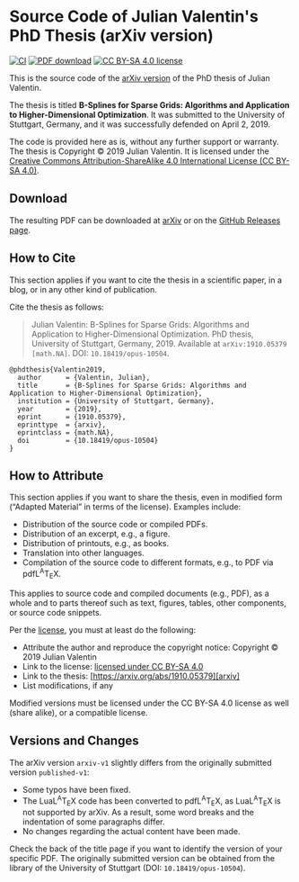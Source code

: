 Source Code of Julian Valentin's PhD Thesis (arXiv version)
===========================================================

[![CI](https://github.com/valentjn/thesis-arxiv/workflows/CI/badge.svg?branch=develop)](https://github.com/valentjn/thesis-arxiv/actions?query=workflow%3ACI+branch%3Adevelop)
[![PDF download](https://img.shields.io/badge/PDF%20download-arXiv-darkred)][arxiv]
[![CC BY-SA 4.0 license](https://img.shields.io/badge/license-CC%20BY--SA%204.0-blue)][license]

This is the source code of the [arXiv version][arxiv] of the PhD thesis of Julian Valentin.

The thesis is titled **B-Splines for Sparse Grids: Algorithms and Application to Higher-Dimensional Optimization**. It was submitted to the University of Stuttgart, Germany, and it was successfully defended on April 2, 2019.

The code is provided here as is, without any further support or warranty. The thesis is Copyright © 2019 Julian Valentin. It is licensed under the [Creative Commons Attribution-ShareAlike 4.0 International License (CC BY-SA 4.0)][license].

Download
--------

The resulting PDF can be downloaded at [arXiv][arxiv] or on the [GitHub Releases page](https://github.com/valentjn/thesis-arxiv/releases).

How to Cite
-----------

This section applies if you want to cite the thesis in a scientific paper, in a blog, or in any other kind of publication.

Cite the thesis as follows:

> Julian Valentin: B-Splines for Sparse Grids: Algorithms and Application to Higher-Dimensional Optimization. PhD thesis, University of Stuttgart, Germany, 2019. Available at `arXiv:1910.05379 [math.NA]`. DOI: `10.18419/opus-10504`.

```biblatex
@phdthesis{Valentin2019,
  author      = {Valentin, Julian},
  title       = {B-Splines for Sparse Grids: Algorithms and Application to Higher-Dimensional Optimization},
  institution = {University of Stuttgart, Germany},
  year        = {2019},
  eprint      = {1910.05379},
  eprinttype  = {arxiv},
  eprintclass = {math.NA},
  doi         = {10.18419/opus-10504}
}
```

How to Attribute
----------------

This section applies if you want to share the thesis, even in modified form (“Adapted Material” in terms of the license). Examples include:

* Distribution of the source code or compiled PDFs.
* Distribution of an excerpt, e.g., a figure.
* Distribution of printouts, e.g., as books.
* Translation into other languages.
* Compilation of the source code to different formats, e.g., to PDF via pdfL<sup>A</sup>T<sub>E</sub>X.

This applies to source code and compiled documents (e.g., PDF), as a whole and to parts thereof such as text, figures, tables, other components, or source code snippets.

Per the [license][license], you must at least do the following:

* Attribute the author and reproduce the copyright notice: Copyright © 2019 Julian Valentin
* Link to the license: [licensed under CC BY-SA 4.0][license]
* Link to the thesis: [https://arxiv.org/abs/1910.05379][arxiv]
* List modifications, if any

Modified versions must be licensed under the CC BY-SA 4.0 license as well (share alike), or a compatible license.

Versions and Changes
--------------------

The arXiv version `arxiv-v1` slightly differs from the originally submitted version `published-v1`:

* Some typos have been fixed.
* The LuaL<sup>A</sup>T<sub>E</sub>X code has been converted to pdfL<sup>A</sup>T<sub>E</sub>X, as LuaL<sup>A</sup>T<sub>E</sub>X is not supported by arXiv. As a result, some word breaks and the indentation of some paragraphs differ.
* No changes regarding the actual content have been made.

Check the back of the title page if you want to identify the version of your specific PDF. The originally submitted version can be obtained from the library of the University of Stuttgart (DOI: `10.18419/opus-10504`).

[arxiv]: https://arxiv.org/abs/1910.05379
[license]: https://creativecommons.org/licenses/by-sa/4.0/
